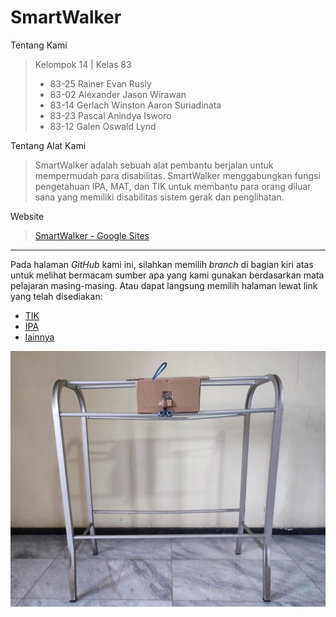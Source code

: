 # SmartWalker

Tentang Kami
> Kelompok 14 | Kelas 83
> - 83-25	Rainer Evan Rusly
> - 83-02	Alexander Jason Wirawan
> - 83-14	Gerlach Winston Aaron Suriadinata
> - 83-23	Pascal Anindya Isworo
> - 83-12	Galen Oswald Lynd

Tentang Alat Kami
>SmartWalker adalah sebuah alat pembantu berjalan untuk mempermudah para disabilitas. SmartWalker menggabungkan fungsi pengetahuan IPA, MAT, dan TIK untuk membantu para orang diluar sana yang memiliki disabilitas sistem gerak dan penglihatan.

Website
>[SmartWalker - Google Sites](https://sites.google.com/smp.kanisius.edu/smartwalker/) 

_________________________________________________________________________________________________________________________________________________________________
Pada halaman _GitHub_ kami ini, silahkan memilih _branch_ di bagian kiri atas untuk melihat bermacam sumber apa yang kami gunakan berdasarkan mata pelajaran masing-masing. Atau dapat langsung memilih halaman lewat link yang telah disediakan:

- [TIK](https://github.com/TheStupidDev/SmartWalker/tree/TIK) <br />
- [IPA](https://github.com/TheStupidDev/SmartWalker/tree/IPA) <br />
- [lainnya](https://github.com/TheStupidDev/SmartWalker/tree/lainnya) <br />



![Gambar Smart Walker](https://github.com/TheStupidDev/SmartWalker/blob/lainnya/image_2022-03-21_173817.png)

